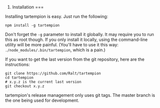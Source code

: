 1. Installation
===

Installing tartempion is easy. Just run the following:

    npm install -g tartempion

Don't forget the `-g` parameter to install it globally. It may require you
to run this as root though. If you only install it locally, using the
command-line utility will be more painful. (You'll have to use it this way:
`./node_modules/.bin/tartempion`, which is a pain.)

If you want to get the last version from the git repository, here are the instructions:

    git clone https://github.com/Ralt/tartempion
    cd tartempion
    # x.y.z is the current last version
    git checkout x.y.z

tartempion's release management only uses git tags. The master branch is the one
being used for development.

